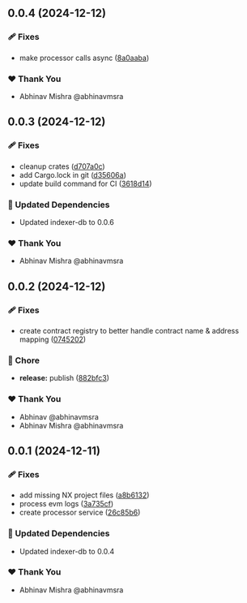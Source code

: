 ## 0.0.4 (2024-12-12)

### 🩹 Fixes

- make processor calls async ([8a0aaba](https://github.com/abhinavmsra/indexer-rs/commit/8a0aaba))

### ❤️ Thank You

- Abhinav Mishra @abhinavmsra

## 0.0.3 (2024-12-12)

### 🩹 Fixes

- cleanup crates ([d707a0c](https://github.com/abhinavmsra/indexer-rs/commit/d707a0c))
- add Cargo.lock in git ([d35606a](https://github.com/abhinavmsra/indexer-rs/commit/d35606a))
- update build command for CI ([3618d14](https://github.com/abhinavmsra/indexer-rs/commit/3618d14))

### 🧱 Updated Dependencies

- Updated indexer-db to 0.0.6

### ❤️ Thank You

- Abhinav Mishra @abhinavmsra

## 0.0.2 (2024-12-12)

### 🩹 Fixes

- create contract registry to better handle contract name & address mapping ([0745202](https://github.com/abhinavmsra/indexer-rs/commit/0745202))

### 🏡 Chore

- **release:** publish ([882bfc3](https://github.com/abhinavmsra/indexer-rs/commit/882bfc3))

### ❤️ Thank You

- Abhinav @abhinavmsra
- Abhinav Mishra @abhinavmsra

## 0.0.1 (2024-12-11)

### 🩹 Fixes

- add missing NX project files ([a8b6132](https://github.com/abhinavmsra/indexer-rs/commit/a8b6132))
- process evm logs ([3a735cf](https://github.com/abhinavmsra/indexer-rs/commit/3a735cf))
- create processor service ([26c85b6](https://github.com/abhinavmsra/indexer-rs/commit/26c85b6))

### 🧱 Updated Dependencies

- Updated indexer-db to 0.0.4

### ❤️ Thank You

- Abhinav Mishra @abhinavmsra